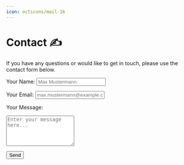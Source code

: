 ```yaml
---
icon: octicons/mail-16
---
```


# Contact :writing_hand:

If you have any questions or would like to get in touch, please use the contact form below. 

<form 
    action="https://formspree.io/f/xzbnnywk" method="POST" class="contact-form"
>
  <label for="name">Your Name:</label>
  <input type="text" id="name" name="name" placeholder="Max Mustermann" required>

  <label for="email">Your Email:</label>
  <input type="email" id="email" name="email" placeholder="max.mustermann@example.com" required>

  <label for="message">Your Message:</label>
  <textarea id="message" name="message" placeholder="Enter your message here..." rows="5" required></textarea>

  <button type="submit">Send</button>
</form>
